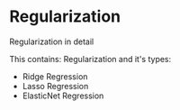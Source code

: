 # Regularization
Regularization in detail  

This contains:
Regularization and it's types:
- Ridge Regression
- Lasso Regression
- ElasticNet Regression
